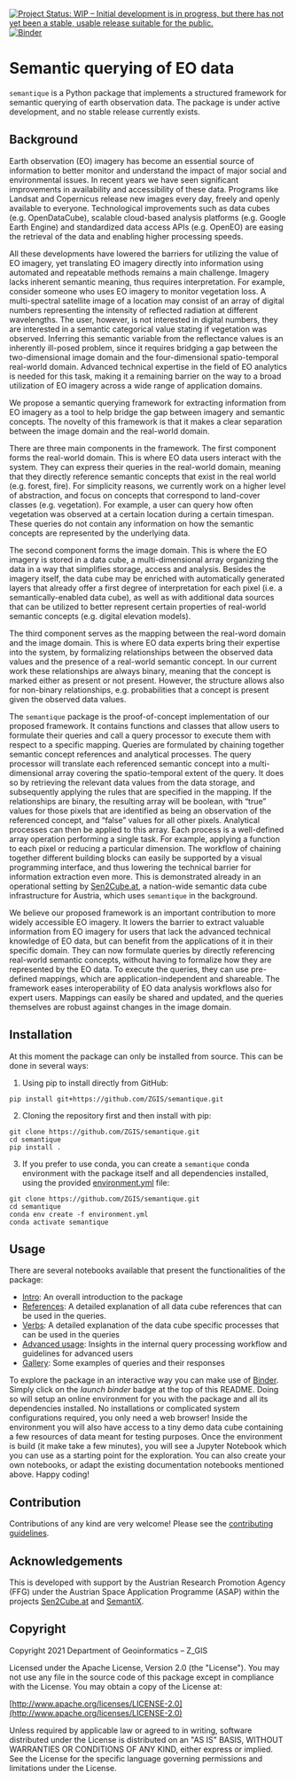 [![Project Status: WIP – Initial development is in progress, but there has not yet been a stable, usable release suitable for the public.](https://www.repostatus.org/badges/latest/wip.svg)](https://www.repostatus.org/#wip)
[![Binder](https://mybinder.org/badge_logo.svg)](https://mybinder.org/v2/gh/ZGIS/semantique/HEAD?labpath=demo%2Ftest.ipynb)

# Semantic querying of EO data

`semantique` is a Python package that implements a structured framework for semantic querying of earth observation data. The package is under active development, and no stable release currently exists.

## Background

Earth observation (EO) imagery has become an essential source of information to better monitor and understand the impact of major social and environmental issues. In recent years we have seen significant improvements in availability and accessibility of these data. Programs like Landsat and Copernicus release new images every day, freely and openly available to everyone. Technological improvements such as data cubes (e.g. OpenDataCube), scalable cloud-based analysis platforms (e.g. Google Earth Engine) and standardized data access APIs (e.g. OpenEO) are easing the retrieval of the data and enabling higher processing speeds.

All these developments have lowered the barriers for utilizing the value of EO imagery, yet translating EO imagery directly into information using automated and repeatable methods remains a main challenge. Imagery lacks inherent semantic meaning, thus requires interpretation. For example, consider someone who uses EO imagery to monitor vegetation loss. A multi-spectral satellite image of a location may consist of an array of digital numbers representing the intensity of reflected radiation at different wavelengths. The user, however, is not interested in digital numbers, they are interested in a semantic categorical value stating if vegetation was observed. Inferring this semantic variable from the reflectance values is an inherently ill-posed problem, since it requires bridging a gap between the two-dimensional image domain and the four-dimensional spatio-temporal real-world domain. Advanced technical expertise in the field of EO analytics is needed for this task, making it a remaining barrier on the way to a broad utilization of EO imagery across a wide range of application domains.

We propose a semantic querying framework for extracting information from EO imagery as a tool to help bridge the gap between imagery and semantic concepts. The novelty of this framework is that it makes a clear separation between the image domain and the real-world domain.

There are three main components in the framework. The first component forms the real-world domain. This is where EO data users interact with the system. They can express their queries in the real-world domain, meaning that they directly reference semantic concepts that exist in the real world (e.g. forest, fire). For simplicity reasons, we currently work on a higher level of abstraction, and focus on concepts that correspond to land-cover classes (e.g. vegetation). For example, a user can query how often vegetation was observed at a certain location during a certain timespan. These queries do not contain any information on how the semantic concepts are represented by the underlying data.

The second component forms the image domain. This is where the EO imagery is stored in a data cube, a multi-dimensional array organizing the data in a way that simplifies storage, access and analysis. Besides the imagery itself, the data cube may be enriched with automatically generated layers that already offer a first degree of interpretation for each pixel (i.e. a semantically-enabled data cube), as well as with additional data sources that can be utilized to better represent certain properties of real-world semantic concepts (e.g. digital elevation models).

The third component serves as the mapping between the real-word domain and the image domain. This is where EO data experts bring their expertise into the system, by formalizing relationships between the observed data values and the presence of a real-world semantic concept. In our current work these relationships are always binary, meaning that the concept is marked either as present or not present. However, the structure allows also for non-binary relationships, e.g. probabilities that a concept is present given the observed data values.

The `semantique` package is the proof-of-concept implementation of our proposed framework. It contains functions and classes that allow users to formulate their queries and call a query processor to execute them with respect to a specific mapping. Queries are formulated by chaining together semantic concept references and analytical processes. The query processor will translate each referenced semantic concept into a multi-dimensional array covering the spatio-temporal extent of the query. It does so by retrieving the relevant data values from the data storage, and subsequently applying the rules that are specified in the mapping. If the relationships are binary, the resulting array will be boolean, with “true” values for those pixels that are identified as being an observation of the referenced concept, and “false” values for all other pixels. Analytical processes can then be applied to this array. Each process is a well-defined array operation performing a single task. For example, applying a function to each pixel or reducing a particular dimension. The workflow of chaining together different building blocks can easily be supported by a visual programming interface, and thus lowering the technical barrier for information extraction even more. This is demonstrated already in an operational setting by [Sen2Cube.at](https://sen2cube.at/), a nation-wide semantic data cube infrastructure for Austria, which uses `semantique` in the background.

We believe our proposed framework is an important contribution to more widely accessible EO imagery. It lowers the barrier to extract valuable information from EO imagery for users that lack the advanced technical knowledge of EO data, but can benefit from the applications of it in their specific domain. They can now formulate queries by directly referencing real-world semantic concepts, without having to formalize how they are represented by the EO data. To execute the queries, they can use pre-defined mappings, which are application-independent and shareable.  The framework eases interoperability of EO data analysis workflows also for expert users. Mappings can easily be shared and updated, and the queries themselves are robust against changes in the image domain.

## Installation

At this moment the package can only be installed from source. This can be done in several ways:

1) Using pip to install directly from GitHub:

```
pip install git+https://github.com/ZGIS/semantique.git
```

2) Cloning the repository first and then install with pip:

```
git clone https://github.com/ZGIS/semantique.git
cd semantique
pip install .
```

3) If you prefer to use conda, you can create a `semantique` conda environment with the package itself and all dependencies installed, using the provided [environment.yml](environment.yml) file:

```
git clone https://github.com/ZGIS/semantique.git
cd semantique
conda env create -f environment.yml
conda activate semantique
```

## Usage

There are several notebooks available that present the functionalities of the package:

- [Intro](demo/intro.ipynb): An overall introduction to the package
- [References](demo/references.ipynb): A detailed explanation of all data cube references that can be used in the queries.
- [Verbs](demo/verbs.ipynb): A detailed explanation of the data cube specific processes that can be used in the queries
- [Advanced usage](demo/advanced.ipynb): Insights in the internal query processing workflow and guidelines for advanced users
- [Gallery](demo/gallery.ipynb): Some examples of queries and their responses

To explore the package in an interactive way you can make use of [Binder](https://mybinder.org/). Simply click on the *launch binder* badge at the top of this README. Doing so will setup an online environment for you with the package and all its dependencies installed. No installations or complicated system configurations required, you only need a web browser! Inside the environment you will also have access to a tiny demo data cube containing a few resources of data meant for testing purposes. Once the environment is build (it make take a few minutes), you will see a Jupyter Notebook which you can use as a starting point for the exploration. You can also create your own notebooks, or adapt the existing documentation notebooks mentioned above. Happy coding!

## Contribution

Contributions of any kind are very welcome! Please see the [contributing guidelines](CONTRIBUTING.md).

## Acknowledgements

This is developed with support by the Austrian Research Promotion Agency (FFG) under the Austrian Space Application Programme (ASAP) within the projects [Sen2Cube.at](https://projekte.ffg.at/projekt/2975644) and [SemantiX](https://projekte.ffg.at/projekt/3769928).

## Copyright

Copyright 2021 Department of Geoinformatics – Z_GIS

Licensed under the Apache License, Version 2.0 (the "License"). You may not use any file in the source code of this package except in compliance with the License. You may obtain a copy of the License at:

[http://www.apache.org/licenses/LICENSE-2.0](http://www.apache.org/licenses/LICENSE-2.0)

Unless required by applicable law or agreed to in writing, software distributed under the License is distributed on an "AS IS" BASIS, WITHOUT WARRANTIES OR CONDITIONS OF ANY KIND, either express or implied. See the License for the specific language governing permissions and limitations under the License.
